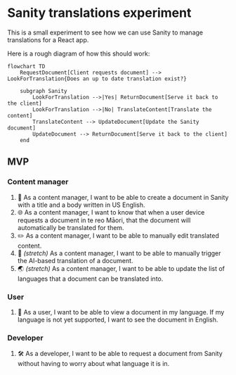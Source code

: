 # Sanity translations experiment

This is a small experiment to see how we can use Sanity to manage translations for a React app.

Here is a rough diagram of how this should work:

```mermaid
flowchart TD
    RequestDocument[Client requests document] --> LookForTranslation{Does an up to date translation exist?}

    subgraph Sanity
        LookForTranslation -->|Yes| ReturnDocument[Serve it back to the client]
        LookForTranslation -->|No| TranslateContent[Translate the content]
        TranslateContent --> UpdateDocument[Update the Sanity document]
        UpdateDocument --> ReturnDocument[Serve it back to the client]
    end
```

## MVP

### Content manager

1. :memo: As a content manager, I want to be able to create a document in Sanity with a title and a body written in US English.
1. :globe_with_meridians: As a content manager, I want to know that when a user device requests a document in te reo Māori, that the document will automatically be translated for them.
1. :pencil2: As a content manager, I want to be able to manually edit translated content.
1. :robot: _(stretch)_ As a content manager, I want to be able to manually trigger the AI-based translation of a document.
1. :earth_asia: _(stretch)_ As a content manager, I want to be able to update the list of languages that a document can be translated into.

### User

1. :book: As a user, I want to be able to view a document in my language. If my language is not yet supported, I want to see the document in English.

### Developer

1. :hammer_and_wrench: As a developer, I want to be able to request a document from Sanity without having to worry about what language it is in.
